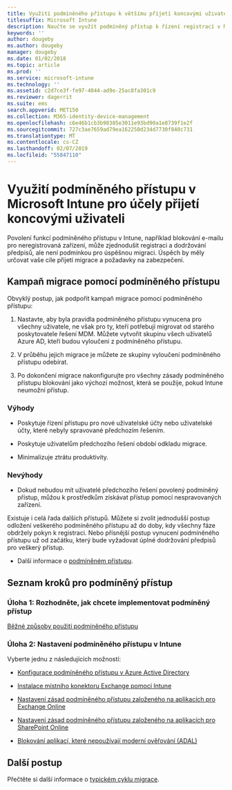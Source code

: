 ```yaml
---
title: Využití podmíněného přístupu k většímu přijetí koncovými uživateli
titlesuffix: Microsoft Intune
description: Naučte se využít podmíněný přístup k řízení registrací v Microsoft Intune.
keywords: ''
author: dougeby
ms.author: dougeby
manager: dougeby
ms.date: 01/02/2018
ms.topic: article
ms.prod: ''
ms.service: microsoft-intune
ms.technology: ''
ms.assetid: c2d7ce3f-fe97-4044-ad9e-25ac8fa301c9
ms.reviewer: dagerrit
ms.suite: ems
search.appverid: MET150
ms.collection: M365-identity-device-management
ms.openlocfilehash: c6e46b1cb3b98385e3011e93bd90a1e8739f1e2f
ms.sourcegitcommit: 727c3ae7659ad79ea162250d234d7730f840c731
ms.translationtype: MT
ms.contentlocale: cs-CZ
ms.lasthandoff: 02/07/2019
ms.locfileid: "55847110"
---
```

# <a name="drive-end-user-adoption-with-conditional-access-in-microsoft-intune"></a>Využití podmíněného přístupu v Microsoft Intune pro účely přijetí koncovými uživateli

Povolení funkcí podmíněného přístupu v Intune, například blokování e-mailu pro neregistrovaná zařízení, může zjednodušit registraci a dodržování předpisů, ale není podmínkou pro úspěšnou migraci. Úspěch by měly určovat vaše cíle přijetí migrace a požadavky na zabezpečení.

## <a name="migration-campaign-with-conditional-access"></a>Kampaň migrace pomocí podmíněného přístupu

Obvyklý postup, jak podpořit kampaň migrace pomocí podmíněného přístupu:

1.  Nastavte, aby byla pravidla podmíněného přístupu vynucena pro všechny uživatele, ne však pro ty, kteří potřebují migrovat od starého poskytovatele řešení MDM. Můžete vytvořit skupinu všech uživatelů Azure AD, kteří budou vyloučeni z podmíněného přístupu.

2.  V průběhu jejich migrace je můžete ze skupiny vyloučení podmíněného přístupu odebírat.

3.  Po dokončení migrace nakonfigurujte pro všechny zásady podmíněného přístupu blokování jako výchozí možnost, která se použije, pokud Intune neumožní přístup.

### <a name="advantages"></a>Výhody

-   Poskytuje řízení přístupu pro nové uživatelské účty nebo uživatelské účty, které nebyly spravované předchozím řešením.

-   Poskytuje uživatelům předchozího řešení období odkladu migrace.

-   Minimalizuje ztrátu produktivity.

### <a name="disadvantages"></a>Nevýhody

-   Dokud nebudou mít uživatelé předchozího řešení povolený podmíněný přístup, můžou k prostředkům získávat přístup pomocí nespravovaných zařízení.


Existuje i celá řada dalších přístupů. Můžete si zvolit jednodušší postup odložení veškerého podmíněného přístupu až do doby, kdy všechny fáze obdržely pokyn k registraci. Nebo přísnější postup vynucení podmíněného přístupu už od začátku, který bude vyžadovat úplné dodržování předpisů pro veškerý přístup.

-   Další informace o [podmíněném přístupu](conditional-access.md).

## <a name="task-list-for-conditional-access"></a>Seznam kroků pro podmíněný přístup

### <a name="task-1-decide-how-you-are-going-to-implement-conditional-access"></a>Úloha 1: Rozhodněte, jak chcete implementovat podmíněný přístup

[Běžné způsoby použití podmíněného přístupu](conditional-access-intune-common-ways-use.md)

### <a name="task-2-set-up-intune-conditional-access"></a>Úloha 2: Nastavení podmíněného přístupu v Intune

Vyberte jednu z následujících možností:

-   [Konfigurace podmíněného přístupu v Azure Active Directory](https://docs.microsoft.com/azure/active-directory/active-directory-conditional-access-azure-portal)

-   [Instalace místního konektoru Exchange pomocí Intune](exchange-connector-install.md)

-   [Nastavení zásad podmíněného přístupu založeného na aplikacích pro Exchange Online](app-based-conditional-access-intune-create.md)

-   [Nastavení zásad podmíněného přístupu založeného na aplikacích pro SharePoint Online](app-based-conditional-access-intune-create.md)

-   [Blokování aplikací, které nepoužívají moderní ověřování (ADAL)](app-modern-authentication-block.md)

## <a name="next-steps"></a>Další postup

Přečtěte si další informace o [typickém cyklu migrace](migration-guide-cycle.md).
